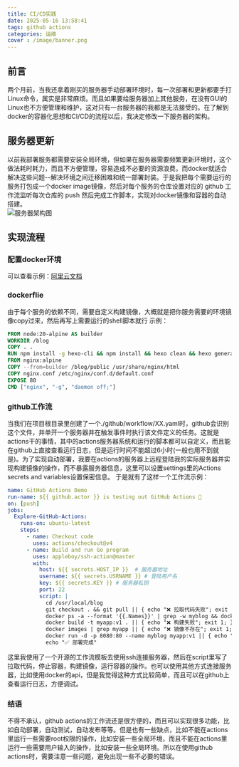 ```yaml
---
title: CI/CD实践
date: 2025-05-16 13:58:41
tags: github actions
categories: 运维
cover : /image/banner.png
---
```

## 前言
两个月前，当我还拿着刚买的服务器手动部署环境时，每一次部署和更新都要手打Linux命令，属实是非常麻烦。而且如果要给服务器加上其他服务，在没有GUI的Linux也不方便管理和维护，这对只有一台服务器的我都是无法接受的。在了解到docker的容器化思想和CI/CD的流程以后，我决定修改一下服务器的架构。

## 服务器更新
以前我部署服务都需要安装全局环境，但如果在服务器需要频繁更新环境时，这个做法耗时耗力，而且不方便管理，容易造成不必要的资源浪费。而docker就适合解决这些问题--解决环境之间迁移困难和统一部署封装。于是我把每个需要运行的服务打包成一个docker image镜像，然后对每个服务的仓库设置对应的 github 工作流监听每次仓库的 push 然后完成工作脚本，实现对docker镜像和容器的自动搭建。
<br>
![服务器架构图](/image/server.png)

## 实现流程

### 配置docker环境
可以查看示例：[阿里云文档](https://developer.aliyun.com/article/1457025)
### dockerflie
由于每个服务的依赖不同，需要自定义构建镜像，大概就是把你服务需要的环境镜像copy过来，然后再写上需要运行的shell脚本就行
示例：
``` dockerfile
FROM node:20-alpine AS builder
WORKDIR /blog
COPY . .
RUN npm install -g hexo-cli && npm install && hexo clean && hexo generate
FROM nginx:alpine
COPY --from=builder /blog/public /usr/share/nginx/html
COPY nginx.conf /etc/nginx/conf.d/default.conf
EXPOSE 80
CMD ["nginx", "-g", "daemon off;"]
```
### github工作流
当我们在项目根目录里创建了一个./github/workflow/XX.yaml时，github会识别这个文件，并单开一个服务器并在触发事件时执行该文件定义的任务。这就是actions干的事情，其中的actions服务器系统和运行的脚本都可以自定义，而且能在github上直接查看运行日志，但是运行时间不能超过6小时(一般也用不到就是)。为了实现自动部署，我要在actions的服务器上远程登陆我的实际服务器并实现构建镜像的操作，而不暴露服务器信息，这里可以设置settings里的Actions secrets and variables设置保密信息。
于是就有了这样一个工作流示例：
``` xx.yml
name: GitHub Actions Demo
run-name: ${{ github.actor }} is testing out GitHub Actions 🚀
on: [push]
jobs:
  Explore-GitHub-Actions:
    runs-on: ubuntu-latest
    steps:
      - name: Checkout code
        uses: actions/checkout@v4
      - name: Build and run Go program
        uses: appleboy/ssh-action@master
        with:
          host: ${{ secrets.HOST_IP }}	# 服务器地址
          username: ${{ secrets.USRNAME }} # 登陆用户名
          key: ${{ secrets.KEY }} # 服务器私钥
          port: 22
          script: |
            cd /usr/local/blog
            git checkout . && git pull || { echo "❌ 拉取代码失败"; exit 1; }
            docker ps -a --format '{{.Names}}' | grep -w myblog && docker stop myblog && docker rm myblog || echo "ℹ️ 容器 myblog 不存在，跳过"
            docker build -t myapp:v1 . || { echo "❌ 构建失败"; exit 1; }
            docker images | grep myapp || { echo "❌ 镜像不存在"; exit 1; }
            docker run -d -p 8080:80 --name myblog myapp:v1 || { echo "❌ 运行失败"; exit 1; }
            echo "✅ 部署完成"
```
这里我使用了一个开源的工作流模板去使用ssh连接服务器，然后在script里写了拉取代码，停止容器，构建镜像，运行容器的操作。也可以使用其他方式连接服务器，比如使用docker的api，但是我觉得这种方式比较简单，而且可以在github上查看运行日志，方便调试。
### 结语
不得不承认，github actions的工作流还是很方便的，而且可以实现很多功能，比如自动部署，自动测试，自动发布等等。但是也有一些缺点，比如不能在actions里运行一些需要root权限的操作，比如安装一些全局环境，而且不能在actions里运行一些需要用户输入的操作，比如安装一些全局环境。所以在使用github actions时，需要注意一些问题，避免出现一些不必要的错误。